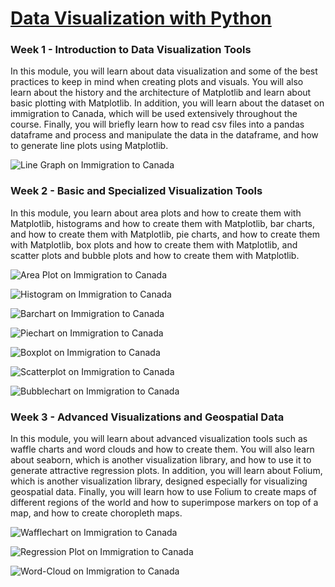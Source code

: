 # [Data Visualization with Python](https://www.coursera.org/learn/python-for-data-visualization?)

### Week 1 - Introduction to Data Visualization Tools

In this module, you will learn about data visualization and some of the best practices to keep in mind when creating plots and visuals. You will also learn about the history and the architecture of Matplotlib and learn about basic plotting with Matplotlib. In addition, you will learn about the dataset on immigration to Canada, which will be used extensively throughout the course. Finally, you will briefly learn how to read csv files into a pandas dataframe and process and manipulate the data in the dataframe, and how to generate line plots using Matplotlib.

![Line Graph on Immigration to Canada](results/line-graph.png)

### Week 2 - Basic and Specialized Visualization Tools

In this module, you learn about area plots and how to create them with Matplotlib, histograms and how to create them with Matplotlib, bar charts, and how to create them with Matplotlib, pie charts, and how to create them with Matplotlib, box plots and how to create them with Matplotlib, and scatter plots and bubble plots and how to create them with Matplotlib.

![Area Plot on Immigration to Canada](results/area-plot.png)

![Histogram on Immigration to Canada](results/histogram.png)

![Barchart on Immigration to Canada](results/bar-chart.png)

![Piechart on Immigration to Canada](results/pie-chart.png)

![Boxplot on Immigration to Canada](results/box-plot.png)

![Scatterplot on Immigration to Canada](results/scatter.png)

![Bubblechart on Immigration to Canada](results/bubble.png)

### Week 3 - Advanced Visualizations and Geospatial Data

In this module, you will learn about advanced visualization tools such as waffle charts and word clouds and how to create them. You will also learn about seaborn, which is another visualization library, and how to use it to generate attractive regression plots. In addition, you will learn about Folium, which is another visualization library, designed especially for visualizing geospatial data. Finally, you will learn how to use Folium to create maps of different regions of the world and how to superimpose markers on top of a map, and how to create choropleth maps.

![Wafflechart on Immigration to Canada](results/waffle-chart.png)

![Regression Plot on Immigration to Canada](results/regression-plot.png)

![Word-Cloud on Immigration to Canada](results/word-cloud.png)